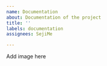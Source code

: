 ```yaml
---
name: Documentation
about: Documentation of the project
title: ''
labels: documentation
assignees: SejiMe

---
```



Add image here

